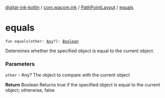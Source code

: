 [digital-ink-kotlin](../../index.md) / [com.wacom.ink](../index.md) / [PathPointLayout](index.md) / [equals](./equals.md)

# equals

`fun equals(other: `[`Any`](https://kotlinlang.org/api/latest/jvm/stdlib/kotlin/-any/index.html)`?): `[`Boolean`](https://kotlinlang.org/api/latest/jvm/stdlib/kotlin/-boolean/index.html)

Determines whether the specified object is equal to the current object.

### Parameters

`other` - Any? The object to compare with the current object

**Return**
Boolean Returns true if the specified object is equal to the current object; otherwise, false

